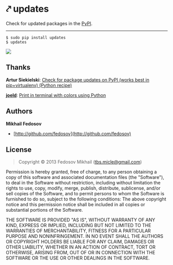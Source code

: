 ⤤ updates
=======

Check for updated packages in the [PyPI]().

-----

```
$ sudo pip install updates
$ updates
```

![](http://i.imgur.com/Fp8ggoK.png)

## Thanks

**Artur Siekielski**: [Check for package updates on PyPI (works best in pip+virtualenv) (Python recipe)](http://code.activestate.com/recipes/577708-check-for-package-updates-on-pypi-works-best-in-pi/)

[**joeld**](http://stackoverflow.com/users/19104/joeld): [Print in terminal with colors using Python](http://stackoverflow.com/questions/287871/print-in-terminal-with-colors-using-python)

## Authors

**Mikhail Fedosov**

+ [http://github.com/fedosov](http://github.com/fedosov)

## License

> Copyright © 2013 Fedosov Mikhail (tbs.micle@gmail.com)

Permission is hereby granted, free of charge, to any person obtaining a copy of this software and associated 
documentation files (the "Software"), to deal in the Software without restriction, including without limitation 
the rights to use, copy, modify, merge, publish, distribute, sublicense, and/or sell copies of the Software, 
and to permit persons to whom the Software is furnished to do so, subject to the following conditions:
The above copyright notice and this permission notice shall be included in all copies or substantial portions 
of the Software.

THE SOFTWARE IS PROVIDED "AS IS", WITHOUT WARRANTY OF ANY KIND, EXPRESS OR IMPLIED, INCLUDING BUT NOT LIMITED 
TO THE WARRANTIES OF MERCHANTABILITY, FITNESS FOR A PARTICULAR PURPOSE AND NONINFRINGEMENT. IN NO EVENT SHALL 
THE AUTHORS OR COPYRIGHT HOLDERS BE LIABLE FOR ANY CLAIM, DAMAGES OR OTHER LIABILITY, WHETHER IN AN ACTION OF 
CONTRACT, TORT OR OTHERWISE, ARISING FROM, OUT OF OR IN CONNECTION WITH THE SOFTWARE OR THE USE OR OTHER DEALINGS 
IN THE SOFTWARE.